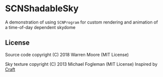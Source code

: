 # SCNShadableSky
A demonstration of using `SCNProgram` for custom rendering and animation of a time-of-day dependent skydome

## License

Source code copyright (C) 2018 Warren Moore (MIT License)

Sky texture copyright (C) 2013 Michael Fogleman (MIT License)
Inspired by [Craft](https://github.com/fogleman/Craft)